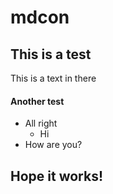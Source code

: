 # mdcon

## This is a test
This is a text in there

#### Another test
- All right
    - Hi
- How are you?

## Hope it works!
